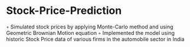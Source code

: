 # Stock-Price-Prediction

◦ Simulated stock prices by applying Monte-Carlo method and using Geometric Brownian Motion equation
◦ Implemented the model using historic Stock Price data of various firms in the automobile sector in India
